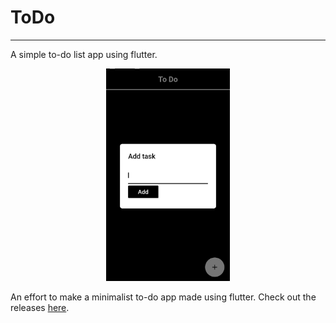 # ToDo
---

A simple to-do list app using flutter.

<p align="center">
  <img height="340" src="https://raw.githubusercontent.com/rattle99/ToDo/master/assets/todoapp.gif">
</p>

An effort to make a minimalist to-do app made using flutter. Check out the releases [here](https://github.com/rattle99/ToDo/releases).
